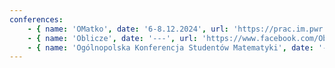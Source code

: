 ```yaml
---
conferences:
    - { name: 'OMatko', date: '6-8.12.2024', url: 'https://prac.im.pwr.edu.pl/~omatko/' }
    - { name: 'Oblicze', date: '---', url: 'https://www.facebook.com/Oblicze/?locale=pl_PL' }
    - { name: 'Ogólnopolska Konferencja Studentów Matematyki', date: '---', url: 'https://kmsuj.matinf.uj.edu.pl/ossm/' }
---
```

